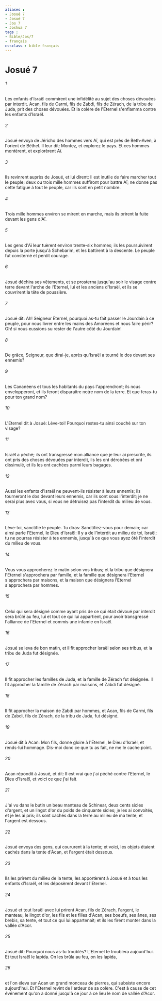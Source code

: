 ```yaml
---
aliases : 
- Josué 7
- Josué 7
- Jos 7
- Joshua 7
tags : 
- Bible/Jos/7
- français
cssclass : bible-français
---
```


# Josué 7

###### 1
Les enfants d'Israël commirent une infidélité au sujet des choses dévouées par interdit. Acan, fils de Carmi, fils de Zabdi, fils de Zérach, de la tribu de Juda, prit des choses dévouées. Et la colère de l'Eternel s'enflamma contre les enfants d'Israël.
###### 2
Josué envoya de Jéricho des hommes vers Aï, qui est près de Beth-Aven, à l'orient de Béthel. Il leur dit: Montez, et explorez le pays. Et ces hommes montèrent, et explorèrent Aï.
###### 3
Ils revinrent auprès de Josué, et lui dirent: Il est inutile de faire marcher tout le peuple; deux ou trois mille hommes suffiront pour battre Aï; ne donne pas cette fatigue à tout le peuple, car ils sont en petit nombre.
###### 4
Trois mille hommes environ se mirent en marche, mais ils prirent la fuite devant les gens d'Aï.
###### 5
Les gens d'Aï leur tuèrent environ trente-six hommes; ils les poursuivirent depuis la porte jusqu'à Schebarim, et les battirent à la descente. Le peuple fut consterné et perdit courage.
###### 6
Josué déchira ses vêtements, et se prosterna jusqu'au soir le visage contre terre devant l'arche de l'Eternel, lui et les anciens d'Israël, et ils se couvrirent la tête de poussière.
###### 7
Josué dit: Ah! Seigneur Eternel, pourquoi as-tu fait passer le Jourdain à ce peuple, pour nous livrer entre les mains des Amoréens et nous faire périr? Oh! si nous eussions su rester de l'autre côté du Jourdain!
###### 8
De grâce, Seigneur, que dirai-je, après qu'Israël a tourné le dos devant ses ennemis?
###### 9
Les Cananéens et tous les habitants du pays l'apprendront; ils nous envelopperont, et ils feront disparaître notre nom de la terre. Et que feras-tu pour ton grand nom?
###### 10
L'Eternel dit à Josué: Lève-toi! Pourquoi restes-tu ainsi couché sur ton visage?
###### 11
Israël a péché; ils ont transgressé mon alliance que je leur ai prescrite, ils ont pris des choses dévouées par interdit, ils les ont dérobées et ont dissimulé, et ils les ont cachées parmi leurs bagages.
###### 12
Aussi les enfants d'Israël ne peuvent-ils résister à leurs ennemis; ils tourneront le dos devant leurs ennemis, car ils sont sous l'interdit; je ne serai plus avec vous, si vous ne détruisez pas l'interdit du milieu de vous.
###### 13
Lève-toi, sanctifie le peuple. Tu diras: Sanctifiez-vous pour demain; car ainsi parle l'Eternel, le Dieu d'Israël: Il y a de l'interdit au milieu de toi, Israël; tu ne pourras résister à tes ennemis, jusqu'à ce que vous ayez ôté l'interdit du milieu de vous.
###### 14
Vous vous approcherez le matin selon vos tribus; et la tribu que désignera l'Eternel s'approchera par famille, et la famille que désignera l'Eternel s'approchera par maisons, et la maison que désignera l'Eternel s'approchera par hommes.
###### 15
Celui qui sera désigné comme ayant pris de ce qui était dévoué par interdit sera brûlé au feu, lui et tout ce qui lui appartient, pour avoir transgressé l'alliance de l'Eternel et commis une infamie en Israël.
###### 16
Josué se leva de bon matin, et il fit approcher Israël selon ses tribus, et la tribu de Juda fut désignée.
###### 17
Il fit approcher les familles de Juda, et la famille de Zérach fut désignée. Il fit approcher la famille de Zérach par maisons, et Zabdi fut désigné.
###### 18
Il fit approcher la maison de Zabdi par hommes, et Acan, fils de Carmi, fils de Zabdi, fils de Zérach, de la tribu de Juda, fut désigné.
###### 19
Josué dit à Acan: Mon fils, donne gloire à l'Eternel, le Dieu d'Israël, et rends-lui hommage. Dis-moi donc ce que tu as fait, ne me le cache point.
###### 20
Acan répondit à Josué, et dit: Il est vrai que j'ai péché contre l'Eternel, le Dieu d'Israël, et voici ce que j'ai fait.
###### 21
J'ai vu dans le butin un beau manteau de Schinear, deux cents sicles d'argent, et un lingot d'or du poids de cinquante sicles; je les ai convoités, et je les ai pris; ils sont cachés dans la terre au milieu de ma tente, et l'argent est dessous.
###### 22
Josué envoya des gens, qui coururent à la tente; et voici, les objets étaient cachés dans la tente d'Acan, et l'argent était dessous.
###### 23
Ils les prirent du milieu de la tente, les apportèrent à Josué et à tous les enfants d'Israël, et les déposèrent devant l'Eternel.
###### 24
Josué et tout Israël avec lui prirent Acan, fils de Zérach, l'argent, le manteau, le lingot d'or, les fils et les filles d'Acan, ses boeufs, ses ânes, ses brebis, sa tente, et tout ce qui lui appartenait; et ils les firent monter dans la vallée d'Acor.
###### 25
Josué dit: Pourquoi nous as-tu troublés? L'Eternel te troublera aujourd'hui. Et tout Israël le lapida. On les brûla au feu, on les lapida,
###### 26
et l'on éleva sur Acan un grand monceau de pierres, qui subsiste encore aujourd'hui. Et l'Eternel revint de l'ardeur de sa colère. C'est à cause de cet événement qu'on a donné jusqu'à ce jour à ce lieu le nom de vallée d'Acor.

